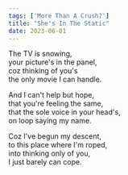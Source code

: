 ```yaml
---
tags: ['More Than A Crush?']
title: "She's In The Static"
date: 2023-06-01
---
```


The TV is snowing,  
your picture's in the panel,  
coz thinking of you's  
the only movie I can handle.

And I can't help but hope,  
that you're feeling the same,  
that the sole voice in your head's,  
on loop saying my name.

Coz I've begun my descent,  
to this place where I'm roped,  
into thinking only of you,  
I just barely can cope.
